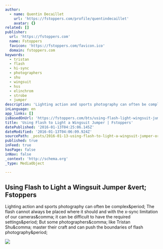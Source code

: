 ```yaml
---
author:
  - name: Quentin Decaillet
    url: 'https://fstoppers.com/profile/quentindecaillet'
    avatar: {}
related: []
publisher:
  url: 'https://fstoppers.com'
  name: Fstoppers
  favicon: 'https://fstoppers.com/favicon.ico'
  domain: fstoppers.com
keywords:
  - tristan
  - flash
  - hi-sync
  - photographers
  - shu
  - wingsuit
  - hss
  - elinchrom
  - strobe
  - jumper
description: 'Lighting action and sports photography can often be complex. The flash cannot always be placed where it should and with the x-sync limitation of our cameras, it can be difficult to have the required settings. But some photographers, like Tristan Shu, master their craft and can push the boundaries of flash photography.'
inLanguage: en
app_links: []
isBasedOnUrl: 'https://fstoppers.com/bts/using-flash-light-wingsuit-jumper-108219'
title: 'Using Flash to Light a Wingsuit Jumper | Fstoppers'
datePublished: '2016-01-13T04:25:06.145Z'
dateModified: '2016-01-13T04:06:09.924Z'
sourcePath: _posts/2016-01-13-using-flash-to-light-a-wingsuit-jumper-or-fstoppers.md
published: true
inFeed: true
hasPage: false
inNav: false
_context: 'http://schema.org'
_type: MediaObject

---
```

<article style=""><h1>Using Flash to Light a Wingsuit Jumper &amp;vert; Fstoppers</h1><p>Lighting action and sports photography can often be complex&amp;period; The flash cannot always be placed where it should and with the x-sync limitation of our cameras&amp;comma; it can be difficult to have the required settings&amp;period; But some photographers&amp;comma; like Tristan Shu&amp;comma; master their craft and can push the boundaries of flash photography&amp;period;</p><img src="https://d1w5usc88actyi.cloudfront.net/styles/full/s3/media/2016/01/winguist-flashed-photography_3.jpg" /></article>